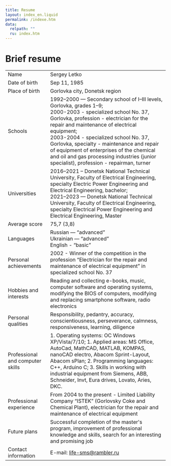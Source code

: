```yaml
---
title: Resume
layout: index_en.liquid
permalink: /indexe.htm
data:
  relpath: ""
  ru: index.htm
---
```

# Brief resume

<table id="resume">
<tr>
  <td>Name</td>
  <td>Sergey Letko</td>
</tr>
<tr>
  <td>Date of birth</td>
  <td>Sep 11, 1985</td>
</tr>
<tr>
  <td>Place of birth</td>
  <td>Gorlovka city, Donetsk region</td>
</tr>
<tr>
<td>Schools</td>
  <td>1992–2000 — Secondary school of I–III levels, Gorlovka, grades 1–9;<br>
  2000-2003 - specialized school No. 37, Gorlovka, profession - electrician for the repair and maintenance of electrical equipment;<br>
  2003-2004 - specialized school No. 37, Gorlovka, specialty - maintenance and repair of equipment of enterprises of the chemical and oil and gas processing industries (junior specialist), profession - repairman, turner
  </td>
</tr>
<tr>
  <td>Universities</td>
  <td>2016–2021 – Donetsk National Technical University, Faculty of Electrical Engineering, specialty Electric Power Engineering and Electrical Engineering, bachelor;<br>
  2021–2023 — Donetsk National Technical University, Faculty of Electrical Engineering, specialty Electrical Power Engineering and Electrical Engineering, Master</td>
</tr>
<tr>
  <td>Average score</td>
  <td>75,7 (3,8)</td>
</tr>
<tr>
  <td>Languages</td>
  <td>Russian — <q>advanced</q><br>
  Ukrainian — <q>advanced</q><br>
  English - <q>basic</q>
  </td>
</tr>
<tr>
  <td>Personal achievements</td>
  <td>2002 - Winner of the competition in the profession <q>Electrician for the repair and maintenance of electrical equipment</q> in specialized school No. 37</td>
</tr>
<tr>
  <td>Hobbies and interests</td>
  <td>Reading and collecting e-books, music, computer software and operating systems, modifying the BIOS of computers, modifying and replacing smartphone software, radio electronics</td>
</tr>
<tr>
  <td>Personal qualities</td>
  <td>Responsibility, pedantry, accuracy, conscientiousness, perseverance, calmness, responsiveness, learning, diligence</td>
</tr>
<tr>
  <td>Professional and computer skills</td>
  <td>1. Operating systems: OC Windows XP/Vista/7/10;
  1. Applied areas: MS Office, AutoCad, MathCAD, MATLAB, KOMPAS, nanoCAD electro, Abacom Sprint-Layout, Abacom sPlan;
  2. Programming languages: C++, Arduino C;
  3. Skills in working with industrial equipment from Siemens, ABB, Schneider, Invt, Eura drives, Lovato, Aries, DKC.</td>
</tr>
<tr>
  <td>Professional experience</td>
  <td>From 2004 to the present - Limited Liability Company <q>ISTEK</q> (Gorlovsky Coke and Chemical Plant), electrician for the repair and maintenance of electrical equipment</td>
</tr>
<tr>
  <td>Future plans</td>
  <td>Successful completion of the master's program, improvement of professional knowledge and skills, search for an interesting and promising job</td>
</tr>
<tr>
  <td>Contact information</td>
  <td>E-mail: <a href="life-sms@rambler.ru">life-sms@rambler.ru</a></td>
</tr>
</table>
